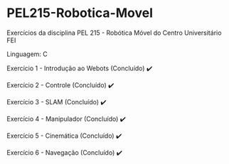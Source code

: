 # PEL215-Robotica-Movel
Exercícios da disciplina PEL 215 - Robótica Móvel do Centro Universitário FEI

Linguagem: C

Exercício 1 - Introdução ao Webots (Concluído) :heavy_check_mark:

Exercício 2 - Controle (Concluído) :heavy_check_mark:

Exercício 3 - SLAM (Concluído) :heavy_check_mark:

Exercício 4 - Manipulador (Concluído) :heavy_check_mark:

Exercício 5 - Cinemática (Concluído) :heavy_check_mark:

Exercício 6 - Navegação (Concluído) :heavy_check_mark:

